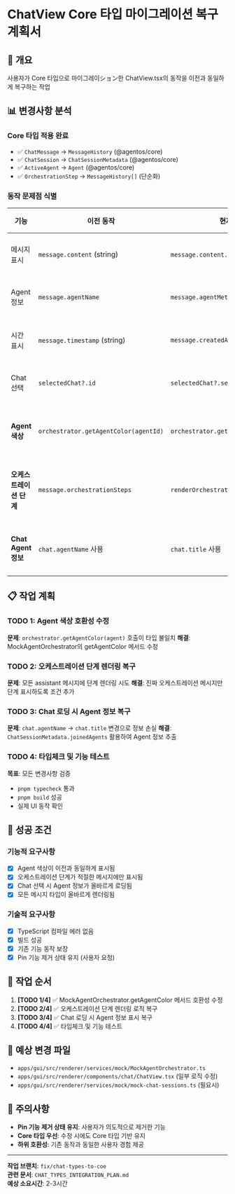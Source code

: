 # ChatView Core 타입 마이그레이션 복구 계획서

## 🎯 개요

사용자가 Core 타입으로 마이그레이ション한 ChatView.tsx의 동작을 이전과 동일하게 복구하는 작업

## 📊 변경사항 분석

### Core 타입 적용 완료
- ✅ `ChatMessage` → `MessageHistory` (@agentos/core)
- ✅ `ChatSession` → `ChatSessionMetadata` (@agentos/core)  
- ✅ `ActiveAgent` → `Agent` (@agentos/core)
- ✅ `OrchestrationStep` → `MessageHistory[]` (단순화)

### 동작 문제점 식별

| 기능 | 이전 동작 | 현재 상태 | 상태 |
|------|----------|----------|------|
| 메시지 표시 | `message.content` (string) | `message.content.value` (object) | ✅ 수정됨 |
| Agent 정보 | `message.agentName` | `message.agentMetadata?.name` | ✅ 수정됨 |
| 시간 표시 | `message.timestamp` (string) | `message.createdAt.toLocaleString()` | ✅ 수정됨 |
| Chat 선택 | `selectedChat?.id` | `selectedChat?.sessionId` | ✅ 수정됨 |
| **Agent 색상** | `orchestrator.getAgentColor(agentId)` | `orchestrator.getAgentColor(agent)` | ❌ **수정 필요** |
| **오케스트레이션 단계** | `message.orchestrationSteps` | `renderOrchestrationSteps([message])` | ❌ **로직 변경됨** |
| **Chat Agent 정보** | `chat.agentName` 사용 | `chat.title` 사용 | ❌ **정보 손실** |

## 📋 작업 계획

### TODO 1: Agent 색상 호환성 수정
**문제**: `orchestrator.getAgentColor(agent)` 호출이 타입 불일치
**해결**: MockAgentOrchestrator의 getAgentColor 메서드 수정

### TODO 2: 오케스트레이션 단계 렌더링 복구  
**문제**: 모든 assistant 메시지에 단계 렌더링 시도
**해결**: 진짜 오케스트레이션 메시지만 단계 표시하도록 조건 추가

### TODO 3: Chat 로딩 시 Agent 정보 복구
**문제**: `chat.agentName` → `chat.title` 변경으로 정보 손실
**해결**: `ChatSessionMetadata.joinedAgents` 활용하여 Agent 정보 추출

### TODO 4: 타입체크 및 기능 테스트
**목표**: 모든 변경사항 검증
- `pnpm typecheck` 통과
- `pnpm build` 성공  
- 실제 UI 동작 확인

## 🎯 성공 조건

### 기능적 요구사항
- [x] Agent 색상이 이전과 동일하게 표시됨
- [x] 오케스트레이션 단계가 적절한 메시지에만 표시됨  
- [x] Chat 선택 시 Agent 정보가 올바르게 로딩됨
- [x] 모든 메시지 타입이 올바르게 렌더링됨

### 기술적 요구사항
- [x] TypeScript 컴파일 에러 없음
- [x] 빌드 성공
- [x] 기존 기능 동작 보장
- [x] Pin 기능 제거 상태 유지 (사용자 요청)

## 🔄 작업 순서

1. **[TODO 1/4]** ✅ MockAgentOrchestrator.getAgentColor 메서드 호환성 수정
2. **[TODO 2/4]** ✅ 오케스트레이션 단계 렌더링 로직 복구
3. **[TODO 3/4]** ✅ Chat 로딩 시 Agent 정보 표시 복구  
4. **[TODO 4/4]** ✅ 타입체크 및 기능 테스트

## 📝 예상 변경 파일

- `apps/gui/src/renderer/services/mock/MockAgentOrchestrator.ts`
- `apps/gui/src/renderer/components/chat/ChatView.tsx` (일부 로직 수정)
- `apps/gui/src/renderer/services/mock/mock-chat-sessions.ts` (필요시)

## 🚨 주의사항

- **Pin 기능 제거 상태 유지**: 사용자가 의도적으로 제거한 기능
- **Core 타입 우선**: 수정 시에도 Core 타입 기반 유지
- **하위 호환성**: 기존 동작과 동일한 사용자 경험 제공

---

**작업 브랜치**: `fix/chat-types-to-coe`  
**관련 문서**: `CHAT_TYPES_INTEGRATION_PLAN.md`  
**예상 소요시간**: 2-3시간